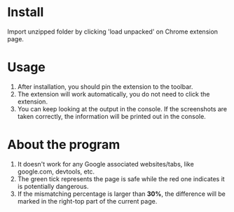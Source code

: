 # Install
Import unzipped folder by clicking 'load unpacked' on Chrome extension page.

# Usage
1. After installation, you should pin the extension to the toolbar.  
2. The extension will work automatically, you do not need to click the extension.  
3. You can keep looking at the output in the console. If the screenshots are taken correctly, the information will be printed out in the console.  

# About the program
1. It doesn't work for any Google associated websites/tabs, like google.com, devtools, etc.  
2. The green tick represents the page is safe while the red one indicates it is potentially dangerous.  
3. If the mismatching percentage is larger than **30%**, the difference will be marked in the right-top part of the current page.

